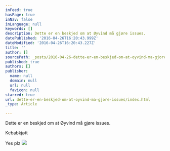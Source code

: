 ```yaml
---
inFeed: true
hasPage: true
inNav: false
inLanguage: null
keywords: []
description: Dette er en beskjed om at Øyvind må gjøre issues.
datePublished: '2016-04-26T16:20:43.999Z'
dateModified: '2016-04-26T16:20:43.227Z'
title: ''
author: []
sourcePath: _posts/2016-04-26-dette-er-en-beskjed-om-at-oyvind-ma-gjore-issues.md
published: true
authors: []
publisher:
  name: null
  domain: null
  url: null
  favicon: null
starred: true
url: dette-er-en-beskjed-om-at-oyvind-ma-gjore-issues/index.html
_type: Article

---
```

Dette er en beskjed om at Øyvind må gjøre issues.

Kebabkjøtt

Yes plz
![](https://the-grid-user-content.s3-us-west-2.amazonaws.com/dc3984fd-01cb-40c6-a859-67c6b9acc130.jpg)